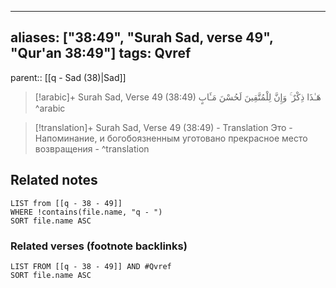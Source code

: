 
---
aliases: ["38:49", "Surah Sad, verse 49", "Qur'an 38:49"]
tags: Qvref
---

parent:: [[q - Sad (38)|Sad]]

> [!arabic]+ Surah Sad, Verse 49 (38:49)
> <span class="quran-arabic">هَـٰذَا ذِكْرٌ ۚ وَإِنَّ لِلْمُتَّقِينَ لَحُسْنَ مَـَٔابٍ</span>
^arabic

> [!translation]+ Surah Sad, Verse 49 (38:49) - Translation
> Это - Напоминание, и богобоязненным уготовано прекрасное место возвращения -
^translation



## Related notes
```dataview
LIST from [[q - 38 - 49]]
WHERE !contains(file.name, "q - ")
SORT file.name ASC
```

### Related verses (footnote backlinks)
```dataview
LIST FROM [[q - 38 - 49]] AND #Qvref
SORT file.name ASC
```

